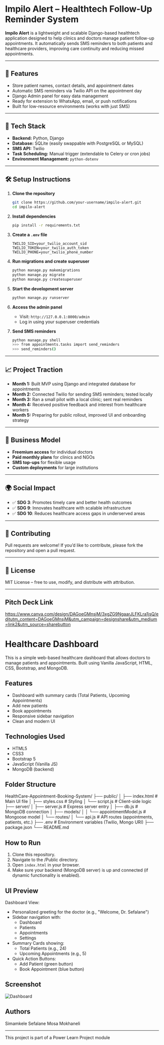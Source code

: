 # Impilo Alert – Healthtech Follow-Up Reminder System

**Impilo Alert** is a lightweight and scalable Django-based healthtech application designed to help clinics and doctors manage patient follow-up appointments. It automatically sends SMS reminders to both patients and healthcare providers, improving care continuity and reducing missed appointments.

---

## 🚀 Features

- Store patient names, contact details, and appointment dates
- Automatic SMS reminders via Twilio API on the appointment day
- Django Admin panel for easy data management
- Ready for extension to WhatsApp, email, or push notifications
- Built for low-resource environments (works with just SMS)

---

## 🔧 Tech Stack

- **Backend:** Python, Django
- **Database:** SQLite (easily swappable with PostgreSQL or MySQL)
- **SMS API:** Twilio
- **Task Scheduling:** Manual trigger (extendable to Celery or cron jobs)
- **Environment Management:** `python-dotenv`

---

## 🛠 Setup Instructions

1. **Clone the repository**
   ```bash
   git clone https://github.com/your-username/impilo-alert.git
   cd impilo-alert
   ```

2. **Install dependencies**
   ```bash
   pip install -r requirements.txt
   ```

3. **Create a `.env` file**
   ```env
   TWILIO_SID=your_twilio_account_sid
   TWILIO_TOKEN=your_twilio_auth_token
   TWILIO_PHONE=your_twilio_phone_number
   ```

4. **Run migrations and create superuser**
   ```bash
   python manage.py makemigrations
   python manage.py migrate
   python manage.py createsuperuser
   ```

5. **Start the development server**
   ```bash
   python manage.py runserver
   ```

6. **Access the admin panel**
   - Visit: `http://127.0.0.1:8000/admin`
   - Log in using your superuser credentials

7. **Send SMS reminders**
   ```bash
   python manage.py shell
   >>> from appointments.tasks import send_reminders
   >>> send_reminders()
   ```

---

## 📈 Project Traction

- **Month 1:** Built MVP using Django and integrated database for appointments
- **Month 2:** Connected Twilio for sending SMS reminders; tested locally
- **Month 3:** Ran a small pilot with a local clinic; sent real reminders
- **Month 4:** Received positive feedback and interest from healthcare workers
- **Month 5:** Preparing for public rollout, improved UI and onboarding strategy

---

## 💸 Business Model

- **Freemium access** for individual doctors
- **Paid monthly plans** for clinics and NGOs
- **SMS top-ups** for flexible usage
- **Custom deployments** for large institutions

---

## 🌍 Social Impact

- ✅ **SDG 3**: Promotes timely care and better health outcomes
- ✅ **SDG 9**: Innovates healthcare with scalable infrastructure
- ✅ **SDG 10**: Reduces healthcare access gaps in underserved areas

---

## 🤝 Contributing

Pull requests are welcome! If you’d like to contribute, please fork the repository and open a pull request.

---

## 📄 License

MIT License – free to use, modify, and distribute with attribution.

---

## Pitch Deck Link
https://www.canva.com/design/DAGoeGMnsjM/3xgZG9NgaarJLFKLra1jsQ/editutm_content=DAGoeGMnsjM&utm_campaign=designshare&utm_medium=link2&utm_source=sharebutton 

# Healthcare Dashboard

This is a simple web-based healthcare dashboard that allows doctors to manage patients and appointments. Built using Vanilla JavaScript, HTML, CSS, Bootstrap, and MongoDB.

## Features

- Dashboard with summary cards (Total Patients, Upcoming Appointments)
- Add new patients
- Book appointments
- Responsive sidebar navigation
- Clean and modern UI

## Technologies Used

- HTML5
- CSS3
- Bootstrap 5
- JavaScript (Vanilla JS)
- MongoDB (backend)

## Folder Structure

HealthCare-Appointment-Booking-System/
├── public/
│ ├── index.html # Main UI file
│ ├── styles.css # Styling
│ └── script.js # Client-side logic
├── server/
│ ├── server.js # Express server entry
│ ├── db.js # MongoDB connection
│ ├── models/
│ │ └── appointmentModel.js # Mongoose model
│ └── routes/
│ └── api.js # API routes (appointments, patients, etc.)
├── .env # Environment variables (Twilio, Mongo URI)
├── package.json
└── README.md

## How to Run

1. Clone this repository.
2. Navigate to the /Public directory.
3. Open `index.html` in your browser.
4. Make sure your backend (MongoDB server) is up and connected (if dynamic functionality is enabled).

## UI Preview

Dashboard View:
- Personalized greeting for the doctor (e.g., "Welcome, Dr. Sefalane")
- Sidebar navigation with:
  - Dashboard
  - Patients
  - Appointments
  - Settings
- Summary Cards showing:
  - Total Patients (e.g., 24)
  - Upcoming Appointments (e.g., 5)
- Quick Action Buttons:
  - Add Patient (green button)
  - Book Appointment (blue button)

## Screenshot

![Dashboard](https://github.com/user-attachments/assets/3b842a8f-84e8-49ee-a5db-cf4565bb459d)


## Authors
Simamkele Sefalane 
Mosa Mokhaneli

---

This project is part of a Power Learn Project module
